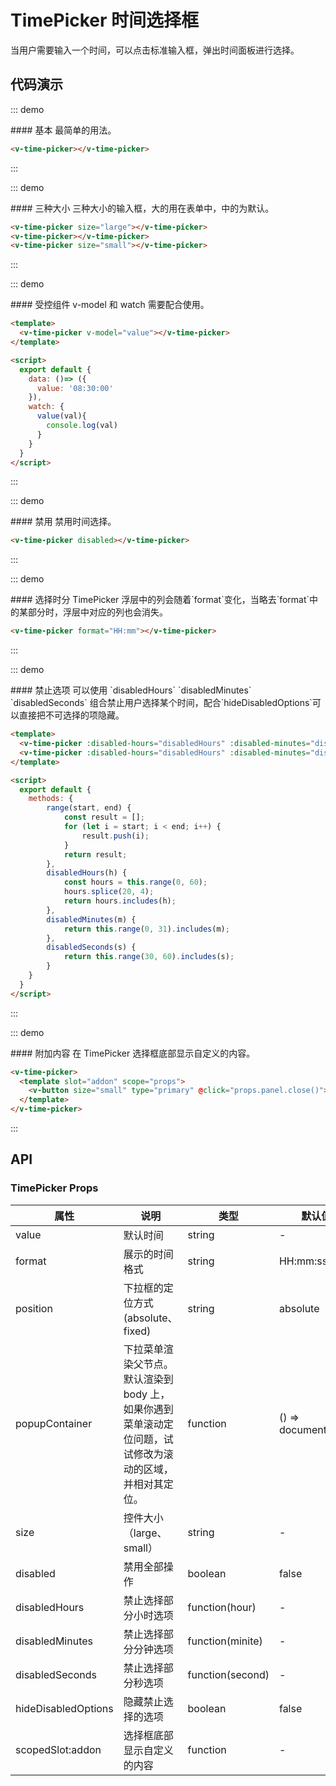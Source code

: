 <script>
  export default {
    data: ()=> ({
      value: '08:30:00'
    }),
    watch: {
      value(val){
        console.log(val)
      }
    },
    methods: {
        range(start, end) {
            const result = [];
            for (let i = start; i < end; i++) {
                result.push(i);
            }
            return result;
        },
        disabledHours(h) {
            const hours = this.range(0, 60);
            hours.splice(20, 4);
            return hours.includes(h);
        },
        disabledMinutes(m) {
            return this.range(0, 31).includes(m);
        },
        disabledSeconds(s) {
            return this.range(30, 60).includes(s);
        }
    }
  }
</script>


# TimePicker 时间选择框

当用户需要输入一个时间，可以点击标准输入框，弹出时间面板进行选择。

## 代码演示

::: demo
<summary>
  #### 基本
  最简单的用法。
</summary>

```html
<v-time-picker></v-time-picker>
```
:::

::: demo
<summary>
  #### 三种大小
  三种大小的输入框，大的用在表单中，中的为默认。
</summary>

```html
<v-time-picker size="large"></v-time-picker>
<v-time-picker></v-time-picker>
<v-time-picker size="small"></v-time-picker>
```
:::

::: demo
<summary>
  #### 受控组件
  v-model 和 watch 需要配合使用。
</summary>

```html
<template>
  <v-time-picker v-model="value"></v-time-picker>
</template>

<script>
  export default {
    data: ()=> ({
      value: '08:30:00'
    }),
    watch: {
      value(val){
        console.log(val)
      }
    }
  }
</script>
```
:::

::: demo
<summary>
  #### 禁用
  禁用时间选择。
</summary>

```html
<v-time-picker disabled></v-time-picker>
```
:::

::: demo
<summary>
  #### 选择时分
  TimePicker 浮层中的列会随着`format`变化，当略去`format`中的某部分时，浮层中对应的列也会消失。
</summary>

```html
<v-time-picker format="HH:mm"></v-time-picker>
```
:::

::: demo
<summary>
  #### 禁止选项
  可以使用 `disabledHours` `disabledMinutes` `disabledSeconds` 组合禁止用户选择某个时间，配合`hideDisabledOptions`可以直接把不可选择的项隐藏。
</summary>

```html
<template>
  <v-time-picker :disabled-hours="disabledHours" :disabled-minutes="disabledMinutes" :disabled-seconds="disabledSeconds"></v-time-picker>
  <v-time-picker :disabled-hours="disabledHours" :disabled-minutes="disabledMinutes" :disabled-seconds="disabledSeconds" hide-disabled-options></v-time-picker>
</template>

<script>
  export default {
    methods: {
        range(start, end) {
            const result = [];
            for (let i = start; i < end; i++) {
                result.push(i);
            }
            return result;
        },
        disabledHours(h) {
            const hours = this.range(0, 60);
            hours.splice(20, 4);
            return hours.includes(h);
        },
        disabledMinutes(m) {
            return this.range(0, 31).includes(m);
        },
        disabledSeconds(s) {
            return this.range(30, 60).includes(s);
        }
    }
  }
</script>
```
:::

::: demo
<summary>
  #### 附加内容
  在 TimePicker 选择框底部显示自定义的内容。
</summary>

```html
<v-time-picker>
  <template slot="addon" scope="props">
    <v-button size="small" type="primary" @click="props.panel.close()">OK</v-button>
  </template>
</v-time-picker>
```
:::

## API

### TimePicker Props
| 属性        | 说明           | 类型               | 默认值       |
|------------|----------------|-------------------|-------------|
| value    | 默认时间 | string | - |
| format | 展示的时间格式 | string | HH:mm:ss |
| position | 下拉框的定位方式(absolute、fixed) | string | absolute |
| popupContainer | 下拉菜单渲染父节点。默认渲染到 body 上，如果你遇到菜单滚动定位问题，试试修改为滚动的区域，并相对其定位。 | function | () => document.body |
| size | 控件大小（large、small） | string | - |
| disabled | 禁用全部操作 | boolean | false |
| disabledHours | 禁止选择部分小时选项 | function(hour) | - |
| disabledMinutes | 禁止选择部分分钟选项 | function(minite)	 | - |
| disabledSeconds    | 禁止选择部分秒选项	| function(second)	 | - |
| hideDisabledOptions | 隐藏禁止选择的选项 | boolean | false |
| scopedSlot:addon | 选择框底部显示自定义的内容 | function | - |
